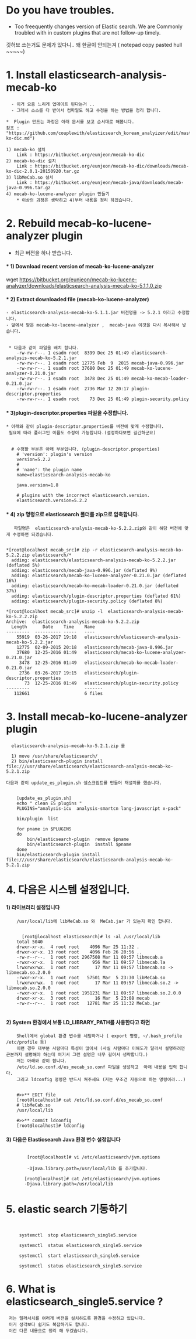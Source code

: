 
  # Do you have troubles.

  * Too freequently changes version of  Elastic search.
    We are Commonly troubled with in custom plugins that are not follow-up timely.

   깃허브 쓰는거도 문제가 있다니..
    왜 한글이 안되는겨 ( notepad copy pasted hull    ~~~~~)
	
	
	
# 1. Install elasticsearch-analysis-mecab-ko
	  - 이거 요즘 느리게 업데이트 된다는거 ..
	  - 그래서 소스를 다 받아서 컴파일도 하고 수정을 하는 방법을 정리 합니다.
  
    *  Plugin 만드는 과정은 아래 문서를 보고 순서대로 해봅니다.
    참조 : "https://github.com/couplewith/elasticsearch_korean_analyizer/edit/master/README.1.install_mecab-ko-dic.md")
	 
    1) mecab-ko 설치
        Link : https://bitbucket.org/eunjeon/mecab-ko-dic
    2) mecab-ko-dic 설치
        Link : https://bitbucket.org/eunjeon/mecab-ko-dic/downloads/mecab-ko-dic-2.0.1-20150920.tar.gz
    3) libMeCab.so 설치
        Link : https://bitbucket.org/eunjeon/mecab-java/downloads/mecab-java-0.996.tar.gz  
    4) mecab-ko-lucene-analyzer plugin 만들기
        * 이상의 과정은 생략하고 4)부터 내용을 정리 하겠습니다.


# 2. Rebuild mecab-ko-lucene-analyzer plugin	  

   - 최근 버전을 하나 받습니다.
	
####	* 1) Download recent version of mecab-ko-lucene-analyzer
   wget https://bitbucket.org/eunjeon/mecab-ko-lucene-analyzer/downloads/elasticsearch-analysis-mecab-ko-5.1.1.0.zip

  
####  * 2) Extract downloaded file (mecab-ko-lucene-analyzer)

    - elasticsearch-analysis-mecab-ko-5.1.1.jar 버전명을 -> 5.2.1 이라고 수정합니다.
    - 앞에서 받은 mecab-ko-lucene-analyzer ,  mecab-java 이것을 다시 복사해서 넣습니다.
 

<pre><code>
 * 다음과 같이 파일을 배치 합니다.
	-rw-rw-r--. 1 esadm root  8399 Dec 25 01:49 elasticsearch-analysis-mecab-ko-5.2.1.jar
	-rw-rw-r--. 1 esadm root 12775 Feb  9  2015 mecab-java-0.996.jar
	-rw-rw-r--. 1 esadm root 37680 Dec 25 01:49 mecab-ko-lucene-analyzer-0.21.0.jar
	-rw-rw-r--. 1 esadm root  3478 Dec 25 01:49 mecab-ko-mecab-loader-0.21.0.jar
	-rw-rw-r--. 1 esadm root  2736 Mar 12 20:17 plugin-descriptor.properties
	-rw-rw-r--. 1 esadm root    73 Dec 25 01:49 plugin-security.policy
</code></pre>


#### * 3)plugin-descriptor.properties 파일을 수정합니다.
	   
	* 아래와 같이 plugin-descriptor.properties를 버전에 맞게 수정합니다.
	 필요에 따라 플러그인 이름도 수정이 가능합니다.(설정하다보면 길긴하군요) 

<pre><code>
  # 수정할 부분은 아래 부분입니다. (plugin-descriptor.properties)
	# 'version': plugin's version
	version=5.2.2
	#
	# 'name': the plugin name
	name=elasticsearch-analysis-mecab-ko
	
	java.version=1.8

	# plugins with the incorrect elasticsearch.version.
	elasticsearch.version=5.2.2
</code></pre>




#### * 4) zip 명령으로 elasticsearch 폴더를 zip으로 압축합니다. 
       파일명은  elasticsearch-analysis-mecab-ko-5.2.2.zip와 같이 해당 버전에 맞게 수정하면 되겠습니다.

<pre><code>	
*[root@localhost mecab_src]# zip -r elasticsearch-analysis-mecab-ko-5.2.2.zip elasticsearch/*
  adding: elasticsearch/elasticsearch-analysis-mecab-ko-5.2.2.jar (deflated 5%)
  adding: elasticsearch/mecab-java-0.996.jar (deflated 9%)
  adding: elasticsearch/mecab-ko-lucene-analyzer-0.21.0.jar (deflated 16%)
  adding: elasticsearch/mecab-ko-mecab-loader-0.21.0.jar (deflated 37%)
  adding: elasticsearch/plugin-descriptor.properties (deflated 61%)
  adding: elasticsearch/plugin-security.policy (deflated 8%)
  
*[root@localhost mecab_src]# unzip -l  elasticsearch-analysis-mecab-ko-5.2.2.zip
Archive:  elasticsearch-analysis-mecab-ko-5.2.2.zip
  Length      Date    Time    Name
---------  ---------- -----   ----
    55919  03-26-2017 19:18   elasticsearch/elasticsearch-analysis-mecab-ko-5.2.2.jar
    12775  02-09-2015 20:18   elasticsearch/mecab-java-0.996.jar
    37680  12-25-2016 01:49   elasticsearch/mecab-ko-lucene-analyzer-0.21.0.jar
     3478  12-25-2016 01:49   elasticsearch/mecab-ko-mecab-loader-0.21.0.jar
     2736  03-26-2017 19:15   elasticsearch/plugin-descriptor.properties
       73  12-25-2016 01:49   elasticsearch/plugin-security.policy
---------                     -------
   112661                     6 files
</code></pre>	



# 3. Install mecab-ko-lucene-analyzer plugin	  
      elasticsearch-analysis-mecab-ko-5.2.1.zip 를 
	  
	  1) move /usr/share/elasticsearch/
	  2) bin/elasticsearch-plugin install file:///usr/share/elasticsearch/elasticsearch-analysis-mecab-ko-5.2.1.zip
	  
	다음과 같이 update_es_plugin.sh 셀스크립트를 만들어 재설치를 했습니다.

<pre><code>	
	[update_es_plugin.sh]
	echo " clean ES plugins "
	PLUGINS="analysis-icu  analysis-smartcn lang-javascript x-pack"

	bin/plugin  list

	for pname in $PLUGINS
	do
		bin/elasticsearch-plugin  remove $pname
		bin/elasticsearch-plugin  install $pname
	done
	bin/elasticsearch-plugin install file:///usr/share/elasticsearch/elasticsearch-analysis-mecab-ko-5.2.1.zip
</code></pre>



# 4. 다음은 시스템 설정입니다.

####  1) 라이브러리 설정입니다
	    /usr/local/lib에 libMeCab.so 와  MeCab.jar 가 있는지 확인 합니다.

<pre><code>			
	  [root@localhost elasticsearch]# ls -al /usr/local/lib
	total 5040
	drwxr-xr-x.  4 root root    4096 Mar 25 11:32 .
	drwxr-xr-x. 13 root root    4096 Feb 26 20:56 ..
	-rw-r--r--.  1 root root 2967508 Mar 11 09:57 libmecab.a
	-rwxr-xr-x.  1 root root     956 Mar 11 09:57 libmecab.la
	lrwxrwxrwx.  1 root root      17 Mar 11 09:57 libmecab.so -> libmecab.so.2.0.0
	-rwxr-xr-x.  1 root root   57501 Mar  5 23:30 libMeCab.so
	lrwxrwxrwx.  1 root root      17 Mar 11 09:57 libmecab.so.2 -> libmecab.so.2.0.0
	-rwxr-xr-x.  1 root root 1951231 Mar 11 09:57 libmecab.so.2.0.0
	drwxr-xr-x.  3 root root      16 Mar  5 23:08 mecab
	-rw-r--r--.  1 root root   12781 Mar 25 11:32 MeCab.jar
 </code></pre>


#### 2) System 환경에서 보통 LD_LIBRARY_PATH를 사용한다고 하면
	    Shell에서 global 환경 변수를 세팅하거나 ( export 명령, ~/.bash_profile /etc/profile 등)
		이런 경우 대부분 사람마다 특성이 많아서 (사실 사람마다 이해도가 달라서 설명하려면 근본까지 설명해야 하는데 여기서 그런 설명은 너무 길어서 생략합니다.)
		저는 아래와 같이 합니다.
		/etc/ld.so.conf.d/es_mecab_so.conf 파일을 생성하고  아래 내용을 입력 합니다.
		그리고 ldconfig 명령은 반드시 쳐주세요 (저는 무조건 자동으로 하는 명령이라...)

<pre><code>		
	#>>** EDIT file
	[root@localhost]# cat /etc/ld.so.conf.d/es_mecab_so.conf
	# libMeCab.so
	/usr/local/lib

	#>>** commit ldconfig
	[root@localhost]# ldconfig
</code></pre>



#### 3) 다음은 Elasticsearch Java 환경 변수 설정입니다 

<pre><code>	
	    [root@localhost]# vi /etc/elasticsearch/jvm.options
		 
	    -Djava.library.path=/usr/local/lib 를 추가합니다.
	   
	   [root@localhost]# cat /etc/elasticsearch/jvm.options
	   -Djava.library.path=/usr/local/lib
</code></pre>	   


  
# 5. elastic search  기동하기

<pre><code>	

	 systemctl  stop elasticsearch_single5.service

	 systemctl  status elasticsearch_single5.service

	 systemctl  start elasticsearch_single5.service

	 systemctl  status elasticsearch_single5.service
</code></pre>	   



# 6. What is elasticsearch_single5.service ?
     저는 엘라서치를 여러개 버전을 설치하도록 환경을 수정하고 있답니다.
	 이거 생각보다 쉽기도 복잡하기도 합니다.
	 이건 다른 내용으로 정리 해 두겠습니다.
   
